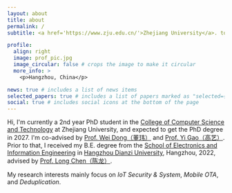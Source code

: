 ```yaml
---
layout: about
title: about
permalink: /
subtitle: <a href='https://www.zju.edu.cn/'>Zhejiang University</a>. tongsun[at]zju[dot]edu[dot]cn

profile:
  align: right
  image: prof_pic.jpg
  image_circular: false # crops the image to make it circular
  more_info: >
    <p>Hangzhou, China</p>

news: true # includes a list of news items
selected_papers: true # includes a list of papers marked as "selected={true}"
social: true # includes social icons at the bottom of the page
---
```


Hi, I'm currently a 2nd year PhD student in the [College of Computer Science and Technology](http://www.cs.zju.edu.cn/) at Zhejiang University, and expected to get the PhD degree in 2027. I'm co-advised by  [Prof. Wei Dong（董玮）](https://dongw.emnets.cn/) and [Prof. Yi Gao（高艺）](https://person.zju.edu.cn/gaoyi). Prior to that, I received my B.E. degree from the [School of Electronics and Information Engineering](https://elec.hdu.edu.cn/ele_en/main.htm) in [Hangzhou Dianzi University](https://en.hdu.edu.cn/main.htm), Hangzhou, 2022, advised by [Prof. Long Chen（陈龙）](https://elec.hdu.edu.cn/2017/1205/c1827a57681/page.htm). 

My research interests mainly focus on _IoT Security & System_, _Mobile OTA_, and _Deduplication_. 
